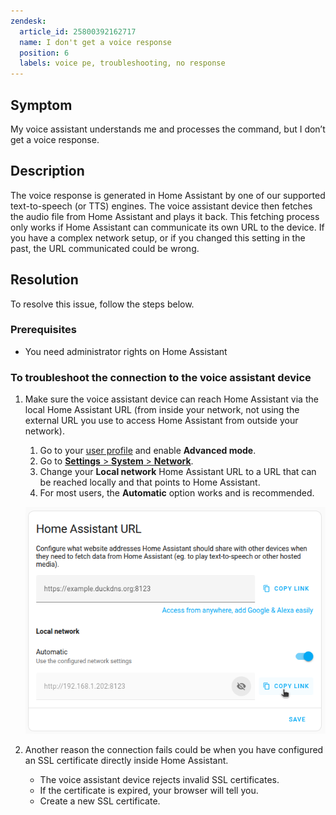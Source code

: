 ```yaml
---
zendesk:
  article_id: 25800392162717
  name: I don't get a voice response
  position: 6
  labels: voice pe, troubleshooting, no response
---
```


## Symptom

My voice assistant understands me and processes the command, but I don’t get a voice response.

## Description

The voice response is generated in Home Assistant by one of our supported text-to-speech (or TTS) engines. The voice assistant device then fetches the audio file from Home Assistant and plays it back. This fetching process only works if Home Assistant can communicate its own URL to the device. If you have a complex network setup, or if you changed this setting in the past, the URL communicated could be wrong.

## Resolution

To resolve this issue, follow the steps below.

### Prerequisites

- You need administrator rights on Home Assistant

### To troubleshoot the connection to the voice assistant device

1. Make sure the voice assistant device can reach Home Assistant via the local Home Assistant URL (from inside your network, not using the external URL you use to access Home Assistant from outside your network).
   1. Go to your [user profile](https://my.home-assistant.io/redirect/profile/) and enable **Advanced mode**.
   2. Go to [**Settings** > **System** > **Network**](https://my.home-assistant.io/redirect/network/).
   3. Change your **Local network** Home Assistant URL to a URL that can be reached locally and that points to Home Assistant.
   4. For most users, the **Automatic** option works and is recommended.

   ![Screenshot of the network settings](/static/img/voice-pe/local_network_automatic.png)

2. Another reason the connection fails could be when you have configured an SSL certificate directly inside Home Assistant.
   - The voice assistant device rejects invalid SSL certificates.
   - If the certificate is expired, your browser will tell you.
   - Create a new SSL certificate.
